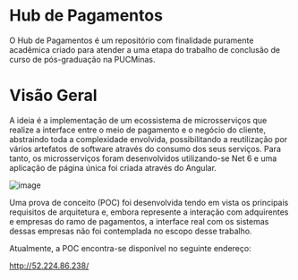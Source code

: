 # Hub de Pagamentos
O Hub de Pagamentos é um repositório com finalidade puramente acadêmica criado para atender a uma etapa do trabalho de conclusão de curso de pós-graduação na PUCMinas.

# Visão Geral
A ideia é a implementação de um ecossistema de microsserviços que realize a interface entre o meio de pagamento e o negócio do cliente, abstraindo toda a complexidade envolvida, possibilitando a reutilização por vários artefatos de software através do consumo dos seus serviços.
Para tanto, os microsserviços foram desenvolvidos utilizando-se Net 6 e uma aplicação de página única foi criada através do Angular.


![image](https://user-images.githubusercontent.com/48540242/195189478-f9194c17-7a84-47a2-853d-69f316bf6111.png)


Uma prova de conceito (POC) foi desenvolvida tendo em vista os principais requisitos de arquitetura e, embora represente a interação com adquirentes e empresas do ramo de pagamentos, a interface real com os sistemas dessas empresas não foi contemplada no escopo desse trabalho.

Atualmente, a POC encontra-se disponível no seguinte endereço:

http://52.224.86.238/

